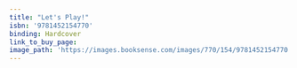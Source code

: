 ```yaml
---
title: "Let's Play!"
isbn: '9781452154770'
binding: Hardcover
link_to_buy_page:
image_path: 'https://images.booksense.com/images/770/154/9781452154770.jpg'
---
```



